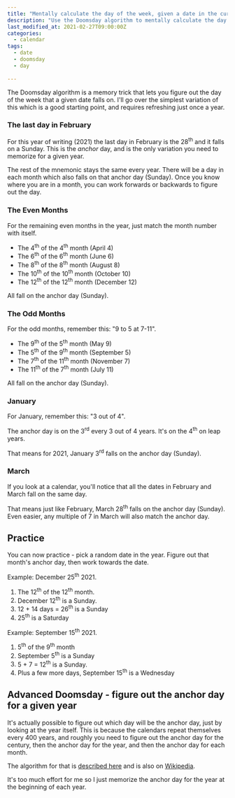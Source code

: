 ```yaml
---
title: "Mentally calculate the day of the week, given a date in the current year"
description: "Use the Doomsday algorithm to mentally calculate the day of the week that a given date of the year falls on"
last_modified_at: 2021-02-27T09:00:00Z
categories: 
  - calendar
tags: 
  - date
  - doomsday
  - day
  
---
```


The Doomsday algorithm is a memory trick that lets you figure out the day of the week that a given date falls on. I'll go over the simplest variation of this which is a good starting point, and requires refreshing just once a year.  

### The last day in February

For this year of writing (2021) the last day in February is the 28<sup>th</sup> and it falls on a Sunday.  This is the *anchor* day, and is the only variation you need to memorize for a given year.  

The rest of the mnemonic stays the same every year.  There will be a day in each month which also falls on that anchor day (Sunday).  Once you know where you are in a month, you can work forwards or backwards to figure out the day.

### The Even Months

For the remaining even months in the year, just match the month number with itself.  

* The 4<sup>th</sup> of the 4<sup>th</sup> month (April 4)
* The 6<sup>th</sup> of the 6<sup>th</sup> month (June 6)
* The 8<sup>th</sup> of the 8<sup>th</sup> month (August 8)
* The 10<sup>th</sup> of the 10<sup>th</sup> month (October 10)
* The 12<sup>th</sup> of the 12<sup>th</sup> month (December 12)

All fall on the anchor day (Sunday).  


### The Odd Months

For the odd months, remember this:  "9 to 5 at 7-11". 

* The 9<sup>th</sup> of the 5<sup>th</sup> month (May 9)
* The 5<sup>th</sup> of the 9<sup>th</sup> month (September 5)
* The 7<sup>th</sup> of the 11<sup>th</sup> month (November 7)
* The 11<sup>th</sup> of the 7<sup>th</sup> month (July 11)

All fall on the anchor day (Sunday). 


### January

For January, remember this: "3 out of 4".  

The anchor day is on the 3<sup>rd</sup> every 3 out of 4 years.  It's on the 4<sup>th</sup> on leap years.  

That means for 2021, January 3<sup>rd</sup> falls on the anchor day (Sunday).


### March

If you look at a calendar, you'll notice that all the dates in February and March fall on the same day.

That means just like February, March 28<sup>th</sup> falls on the anchor day (Sunday).  Even easier, any multiple of 7 in March will also match the anchor day.


## Practice

You can now practice - pick a random date in the year.  Figure out that month's anchor day, then work towards the date.  

Example: December 25<sup>th</sup> 2021.  

1. The 12<sup>th</sup> of the 12<sup>th</sup> month.  
1. December 12<sup>th</sup> is a Sunday.  
1. 12 + 14 days = 26<sup>th</sup> is a Sunday
1. 25<sup>th</sup> is a Saturday

Example: September 15<sup>th</sup> 2021. 

1.  5<sup>th</sup> of the 9<sup>th</sup> month
1.  September 5<sup>th</sup> is a Sunday
1.  5 + 7 = 12<sup>th</sup> is a Sunday. 
1.  Plus a few more days, September 15<sup>th</sup> is a Wednesday



## Advanced Doomsday - figure out the anchor day for a given year

It's actually possible to figure out which day will be the anchor day, just by looking at the year itself.   This is because the calendars repeat themselves every 400 years, and roughly you need to figure out the anchor day for the century, then the anchor day for the year, and then the anchor day for each month.   

The algorithm for that is [described here](https://www.timeanddate.com/date/doomsday-weekday.html) and is also on [Wikipedia](https://en.wikipedia.org/wiki/Doomsday_rule).

It's too much effort for me so I just memorize the anchor day for the year at the beginning of each year.  